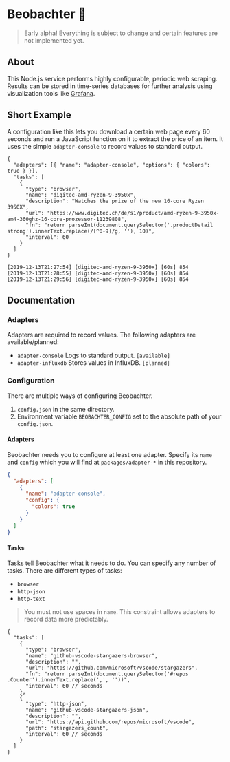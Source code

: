 # Beobachter 👀

> Early alpha! Everything is subject to change and certain features are not implemented yet.

## About

This Node.js service performs highly configurable, periodic web scraping. Results can be stored in time-series databases for further analysis using visualization tools like [Grafana](https://grafana.com).

## Short Example

A configuration like this lets you download a certain web page every 60 seconds and run a JavaScript function on it to extract the price of an item. It uses the simple `adapter-console` to record values to standard output.

```jsonc
{
  "adapters": [{ "name": "adapter-console", "options": { "colors": true } }],
  "tasks": [
    {
      "type": "browser",
      "name": "digitec-amd-ryzen-9-3950x",
      "description": "Watches the prize of the new 16-core Ryzen 3950X",
      "url": "https://www.digitec.ch/de/s1/product/amd-ryzen-9-3950x-am4-360ghz-16-core-prozessor-11239808",
      "fn": "return parseInt(document.querySelector('.productDetail strong').innerText.replace(/[^0-9]/g, ''), 10)",
      "interval": 60
    }
  ]
}
```

```
[2019-12-13T21:27:54] [digitec-amd-ryzen-9-3950x] [60s] 854
[2019-12-13T21:28:55] [digitec-amd-ryzen-9-3950x] [60s] 854
[2019-12-13T21:29:56] [digitec-amd-ryzen-9-3950x] [60s] 854
```

## Documentation

### Adapters

Adapters are required to record values. The following adapters are available/planned:

- `adapter-console` Logs to standard output. `[available]`
- `adapter-influxdb` Stores values in InfluxDB. `[planned]`

### Configuration

There are multiple ways of configuring Beobachter.

1. `config.json` in the same directory.
2. Environment variable `BEOBACHTER_CONFIG` set to the absolute path of your `config.json`.

#### Adapters

Beobachter needs you to configure at least one adapter. Specify its `name` and `config` which you will find at `packages/adapter-*` in this repository.

```json
{
  "adapters": [
    {
      "name": "adapter-console",
      "config": {
        "colors": true
      }
    }
  ]
}
```

#### Tasks

Tasks tell Beobachter what it needs to do. You can specify any number of tasks. There are different types of tasks:

- `browser`
- `http-json`
- `http-text`

> You must not use spaces in `name`. This constraint allows adapters to record data more predictably.

```jsonc
{
  "tasks": [
    {
      "type": "browser",
      "name": "github-vscode-stargazers-browser",
      "description": "",
      "url": "https://github.com/microsoft/vscode/stargazers",
      "fn": "return parseInt(document.querySelector('#repos .Counter').innerText.replace(',', ''))",
      "interval": 60 // seconds
    },
    {
      "type": "http-json",
      "name": "github-vscode-stargazers-json",
      "description": "",
      "url": "https://api.github.com/repos/microsoft/vscode",
      "path": "stargazers_count",
      "interval": 60 // seconds
    }
  ]
}
```
